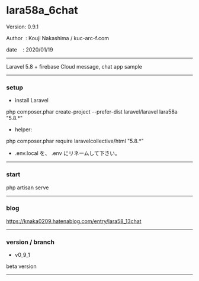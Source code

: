 ﻿# lara58a_6chat

 Version: 0.9.1

 Author  : Kouji Nakashima / kuc-arc-f.com

 date    : 2020/01/19

***

Laravel 5.8 + firebase Cloud message, chat app sample

***
### setup

* install Laravel

php composer.phar create-project --prefer-dist laravel/laravel lara58a "5.8.*"

* helper:

php composer.phar require laravelcollective/html "5.8.*"

* .env.local を、 .env にリネームして下さい。

***
### start

php artisan serve


***
### blog

https://knaka0209.hatenablog.com/entry/lara58_13chat

***
### version / branch

* v0_9_1

 beta version


***
